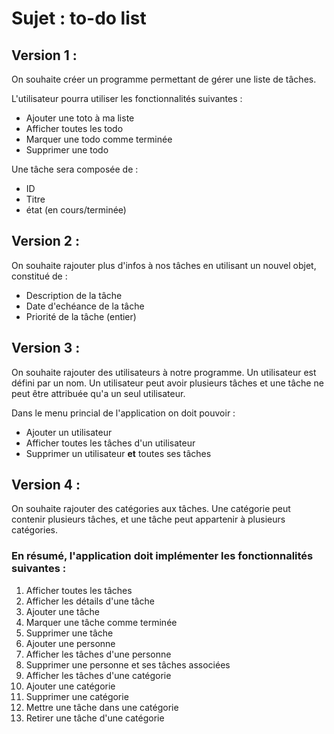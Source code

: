 # Sujet : to-do list

## Version 1 :

On souhaite créer un programme permettant de gérer une liste de tâches.

L'utilisateur pourra utiliser les fonctionnalités suivantes : 
- Ajouter une toto à ma liste
- Afficher toutes les todo
- Marquer une todo comme terminée
- Supprimer une todo


Une tâche sera composée de :
- ID
- Titre
- état (en cours/terminée)

## Version 2 :

On souhaite rajouter plus d'infos à nos tâches en utilisant un nouvel objet, constitué de :
- Description de la tâche
- Date d'echéance de la tâche
- Priorité de la tâche (entier)

## Version 3 :

On souhaite rajouter des utilisateurs à notre programme.
Un utilisateur est défini par un nom.
Un utilisateur peut avoir plusieurs tâches et une tâche ne peut être attribuée qu'a un seul utilisateur.

Dans le menu princial de l'application on doit pouvoir :
- Ajouter un utilisateur
- Afficher toutes les tâches d'un utilisateur
- Supprimer un utilisateur **et** toutes ses tâches

## Version 4 :

On souhaite rajouter des catégories aux tâches.
Une catégorie peut contenir plusieurs tâches, et une tâche peut appartenir à plusieurs catégories.

### En résumé, l'application doit implémenter les fonctionnalités suivantes :

1. Afficher toutes les tâches 
2. Afficher les détails d'une tâche
3. Ajouter une tâche
4. Marquer une tâche comme terminée
5. Supprimer une tâche
6. Ajouter une personne
7. Afficher les tâches d'une personne
8. Supprimer une personne et ses tâches associées
9. Afficher les tâches d'une catégorie
10. Ajouter une catégorie
11. Supprimer une catégorie
12. Mettre une tâche dans une catégorie
13. Retirer une tâche d'une catégorie


